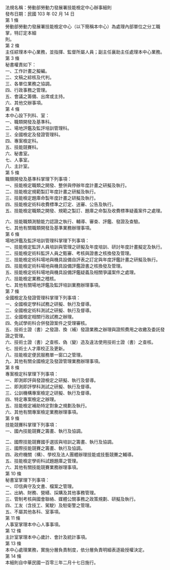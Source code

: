 法規名稱：勞動部勞動力發展署技能檢定中心辦事細則  
發布日期：民國 103 年 02 月 14 日  
第 1 條  
勞動部勞動力發展署技能檢定中心（以下簡稱本中心）為處理內部單位之分工職掌，特訂定本細  
則。  
第 2 條  
主任綜理本中心業務，並指揮、監督所屬人員；副主任襄助主任處理本中心業務。  
第 3 條  
秘書權責如下：  
一、工作計畫之擬編。  
二、文稿之綜核及代判。  
三、各單位業務之協調。  
四、行政事務之管理。  
五、會議之籌備、出席或主持。  
六、其他交辦事項。  
第 4 條  
本中心設下列科、室：  
一、職類開發及基準科。  
二、場地評鑑及監評培訓管理科。  
三、全國檢定及發證管理科。  
四、專案檢定科。  
五、技能競賽科。  
六、秘書室。  
七、人事室。  
八、主計室。  
第 5 條  
職類開發及基準科掌理下列事項：  
一、技能檢定職類之開發、整併與停辦年度計畫之研擬及執行。  
二、技能檢定規範製訂年度計畫之研擬及執行。  
三、技能檢定題庫命製年度計畫之研擬及執行。  
四、技能檢定術科收費標準之訂定、送審、公告及執行。  
五、技能檢定職類之開發、規範之製訂、題庫之命製及收費標準疑義案件之處理。  


六、技能職類測驗能力認證之執行、輔導、審查、評鑑、發證及查驗。  
七、其他有關職類開發及基準業務辦理事項。  
第 6 條  
場地評鑑及監評培訓管理科掌理下列事項：  
一、技能檢定監評人員培訓與管理之研擬及年度培訓、研討年度計畫擬定及執行。  
二、技能檢定術科監評人員之甄審、考核與證書之核換發及管理。  
三、技能檢定術科場地與機具設備自評表之訂定與年度評鑑計畫之研擬及執行。  
四、技能檢定術科場地與機具設備評鑑證書之核換發及管理。  
五、技能檢定術科場地與機具設備評鑑疑義及相關爭議案件之處理。  
六、技能檢定業務之稽核。  
七、其他有關場地評鑑及監評培訓業務辦理事項。  
第 7 條  
全國檢定及發證管理科掌理下列事項：  
一、全國檢定學科試務之研擬、執行及督導。  
二、全國檢定術科測試之研擬、執行及督導。  
三、全國檢定相關行政試務之辦理。  
四、免試學術科合併發證案件之受理審核。  
五、技術士證（書）之發證、換（補）發證業務之辦理與證照費用之收繳及委託發證之管理。  
六、技術士證（書）之查核、偽（變）造及違法使用技術士證（書）之查核。  
七、技術士人才庫校正及更新。  
八、技能檢定便民服務單一窗口之管理。  
九、其他有關全國檢定及發證管理業務辦理事項。  
第 8 條  
專案檢定科掌理下列事項：  
一、即測即評與發證檢定之研擬、執行及督導。  
二、即測即評學科測試之研擬、執行及督導。  
三、公訓機構專案檢定之研擬、執行及督導。  
四、特定專案檢定之辦理。  
五、技能檢定補助特定對象之規劃及執行。  
六、其他有關專案檢定業務辦理事項。  
第 9 條  
技能競賽科掌理下列事項：  
一、國內技能競賽之籌畫、執行及協調。  


二、國際技能競賽國手選拔與培訓之籌畫、執行及協調。  
三、國際技能競賽之籌畫、執行及協調。  
四、政府機關（構）、學校及法人團體辦理技能或技藝競賽之輔導。  
五、技能檢定學術科試題題庫之管理。  
六、其他有關技能競賽業務辦理事項。  
第 10 條  
秘書室掌理下列事項：  
一、印信典守及文書、檔案之管理。  
二、出納、財務、營繕、採購及其他事務管理。  
三、管制考核與國會聯絡、媒體公關事務之政策規劃、研擬及執行。  
四、工友（含技工、駕駛）及駐衛警之管理。  
五、不屬其他各科、室事項。  
第 11 條  
人事室掌理本中心人事事項。  
第 12 條  
主計室掌理本中心歲計、會計及統計事項。  
第 13 條  
本中心處理業務，實施分層負責制度，依分層負責明細表逐級授權決定。  
第 14 條  
本細則自中華民國一百零三年二月十七日施行。  



